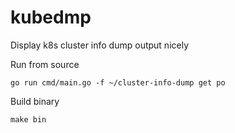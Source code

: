 # kubedmp

Display k8s cluster info dump output nicely

Run from source

```
go run cmd/main.go -f ~/cluster-info-dump get po
```

Build binary
```
make bin
```